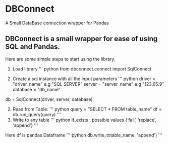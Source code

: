 # DBConnect
A Small DataBase connection wrapper for Pandas

## DBConnect is a small wrapper for ease of using SQL and Pandas.

Here are some simple steps to start using the library.

1. Load library
''' python
from dbconnect.connect import SqlConnect

2. Create a sql instance with all the input parameters
''' python
driver = "driver_name" e.g "SQL SERVER"
server = "server_name" e.g "123.65.9"
database = "db_name" 

db = SqlConnect(driver, server, database)

2. Read from Table:
''' python
query = "SELECT * FROM table_name"
df = db.run_query(query)
'''
3. Write to any table
''' python
if_exists : possible values {‘fail’, ‘replace’, ‘append’}
'''

Here df is pandas Dataframe
''' python
db.write_totable_name, 'append')
'''

